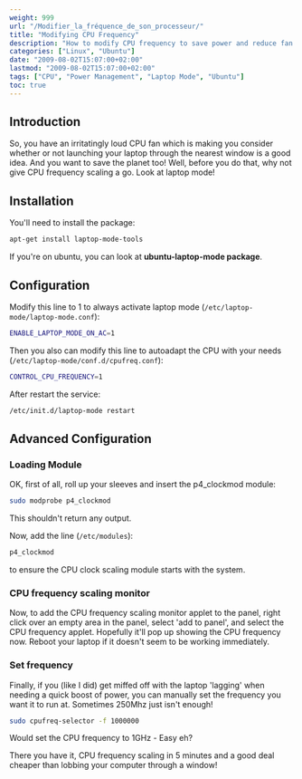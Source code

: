 ```yaml
---
weight: 999
url: "/Modifier_la_fréquence_de_son_processeur/"
title: "Modifying CPU Frequency"
description: "How to modify CPU frequency to save power and reduce fan noise on your computer"
categories: ["Linux", "Ubuntu"]
date: "2009-08-02T15:07:00+02:00"
lastmod: "2009-08-02T15:07:00+02:00"
tags: ["CPU", "Power Management", "Laptop Mode", "Ubuntu"]
toc: true
---
```


## Introduction

So, you have an irritatingly loud CPU fan which is making you consider whether or not launching your laptop through the nearest window is a good idea. And you want to save the planet too! Well, before you do that, why not give CPU frequency scaling a go. Look at laptop mode!

## Installation

You'll need to install the package:

```bash
apt-get install laptop-mode-tools
```

If you're on ubuntu, you can look at **ubuntu-laptop-mode package**.

## Configuration

Modify this line to 1 to always activate laptop mode (`/etc/laptop-mode/laptop-mode.conf`):

```bash
ENABLE_LAPTOP_MODE_ON_AC=1
```

Then you also can modify this line to autoadapt the CPU with your needs (`/etc/laptop-mode/conf.d/cpufreq.conf`):

```bash
CONTROL_CPU_FREQUENCY=1
```

After restart the service:

```bash
/etc/init.d/laptop-mode restart
```

## Advanced Configuration

### Loading Module

OK, first of all, roll up your sleeves and insert the p4_clockmod module:

```bash
sudo modprobe p4_clockmod
```

This shouldn't return any output.

Now, add the line (`/etc/modules`):

```bash
p4_clockmod
```

to ensure the CPU clock scaling module starts with the system.

### CPU frequency scaling monitor

Now, to add the CPU frequency scaling monitor applet to the panel, right click over an empty area in the panel, select 'add to panel', and select the CPU frequency applet. Hopefully it'll pop up showing the CPU frequency now. Reboot your laptop if it doesn't seem to be working immediately.

### Set frequency

Finally, if you (like I did) get miffed off with the laptop 'lagging' when needing a quick boost of power, you can manually set the frequency you want it to run at. Sometimes 250Mhz just isn't enough!

```bash
sudo cpufreq-selector -f 1000000
```

Would set the CPU frequency to 1GHz - Easy eh?

There you have it, CPU frequency scaling in 5 minutes and a good deal cheaper than lobbing your computer through a window!
